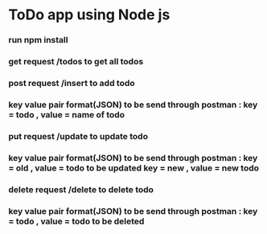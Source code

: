 # ToDo app using Node js
### run npm install 

### get request /todos to get all todos

### post request /insert to add todo
### key value pair format(JSON) to be send through postman : key = todo , value = name of todo

### put request /update to update todo
### key value pair format(JSON) to be send through postman : key = old , value = todo to be updated   key =  new , value = new todo


### delete request /delete to delete todo
### key value pair format(JSON) to be send through postman : key = todo , value = todo to be deleted
